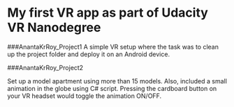 # My first VR app as part of Udacity VR Nanodegree

###AnantaKrRoy_Project1
A simple VR setup where the task was to clean up the project folder and deploy it on an Android device.

###AnantaKrRoy_Project2

Set up a model apartment using more than 15 models. Also, included a small animation in the globe using C# script.
Pressing the cardboard button on your VR headset would toggle the animation ON/OFF.
